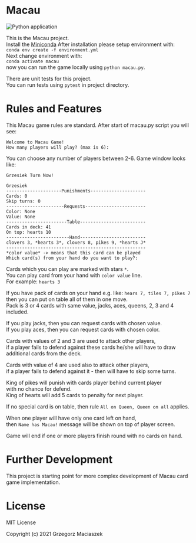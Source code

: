 # Macau
![Python application](https://github.com/devdo-eu/macau/workflows/Python%20application/badge.svg?branch=master)

This is the Macau project.   
Install the [Miniconda](https://docs.conda.io/en/latest/miniconda.html)
After installation please setup environment with:  
`conda env create -f environment.yml`  
Next change environment with:  
`conda activate macau`  
now you can run the game locally using `python macau.py`.

There are unit tests for this project.  
You can run tests using `pytest` in project directory.

# Rules and Features
This Macau game rules are standard.
After start of macau.py script you will see:  
```
Welcome to Macau Game!
How many players will play? (max is 6):
```
You can choose any number of players between 2-6.
Game window looks like:  
```
Grzesiek Turn Now!

Grzesiek
---------------------Punishments---------------------
Cards: 0
Skip turns: 0
----------------------Requests-----------------------
Color: None
Value: None
-----------------------Table-------------------------
Cards in deck: 41
On top: hearts 10
------------------------Hand-------------------------
clovers 3, *hearts 3*, clovers 8, pikes 9, *hearts J*
-----------------------------------------------------
*color value* -> means that this card can be played
Which card(s) from your hand do you want to play?:
```

Cards which you can play are marked with stars `*`.  
You can play card from your hand with `color value` line.  
For example: `hearts 3`  

If you have pack of cards on your hand e.g. like: `hears 7, tiles 7, pikes 7`  
then you can put on table all of them in one move.  
Pack is 3 or 4 cards with same value, jacks, aces, queens, 2, 3 and 4 included.  

If you play jacks, then you can request cards with chosen value.  
If you play aces, then you can request cards with chosen color.

Cards with values of 2 and 3 are used to attack other players,  
if a player fails to defend against these cards he/she will have to draw  
additional cards from the deck.

Cards with value of 4 are used also to attack other players,  
if a player fails to defend against it - then will have to skip some turns.

King of pikes will punish with cards player behind current player  
with no chance for defend.  
King of hearts will add 5 cards to penalty for next player.  

If no special card is on table, then rule `All on Queen, Queen on all` applies.

When one player will have only one card left on hand,  
then `Name has Macau!` message will be shown on top of player screen.  

Game will end if one or more players finish round with no cards on hand.

# Further Development
This project is starting point for more complex development of Macau card game implementation.

# License

MIT License

Copyright (c) 2021 Grzegorz Maciaszek
